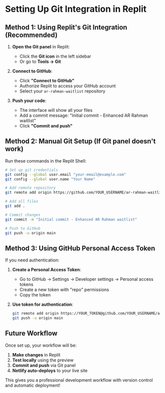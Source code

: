 # Setting Up Git Integration in Replit

## Method 1: Using Replit's Git Integration (Recommended)

1. **Open the Git panel** in Replit:
   - Click the **Git icon** in the left sidebar
   - Or go to **Tools → Git**

2. **Connect to GitHub**:
   - Click **"Connect to GitHub"**
   - Authorize Replit to access your GitHub account
   - Select your `ar-rahman-waitlist` repository

3. **Push your code**:
   - The interface will show all your files
   - Add a commit message: "Initial commit - Enhanced AR Rahman waitlist"
   - Click **"Commit and push"**

## Method 2: Manual Git Setup (If Git panel doesn't work)

Run these commands in the Replit Shell:

```bash
# Set up git credentials
git config --global user.email "your-email@example.com"
git config --global user.name "Your Name"

# Add remote repository
git remote add origin https://github.com/YOUR_USERNAME/ar-rahman-waitlist.git

# Add all files
git add .

# Commit changes
git commit -m "Initial commit - Enhanced AR Rahman waitlist"

# Push to GitHub
git push -u origin main
```

## Method 3: Using GitHub Personal Access Token

If you need authentication:

1. **Create a Personal Access Token**:
   - Go to GitHub → Settings → Developer settings → Personal access tokens
   - Create a new token with "repo" permissions
   - Copy the token

2. **Use token for authentication**:
   ```bash
   git remote add origin https://YOUR_TOKEN@github.com/YOUR_USERNAME/ar-rahman-waitlist.git
   git push -u origin main
   ```

## Future Workflow

Once set up, your workflow will be:
1. **Make changes** in Replit
2. **Test locally** using the preview
3. **Commit and push** via Git panel
4. **Netlify auto-deploys** to your live site

This gives you a professional development workflow with version control and automatic deployment!